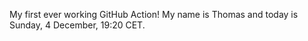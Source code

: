 My first ever working GitHub Action!
My name is Thomas and today is Sunday, 4 December, 19:20 CET. 
